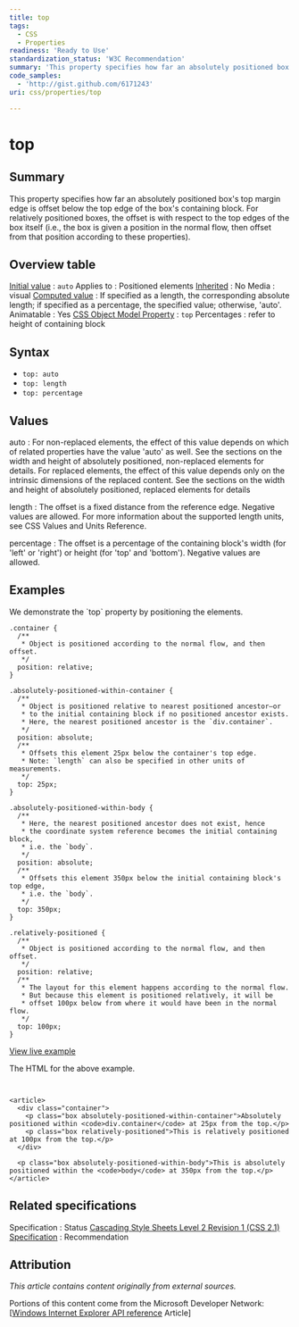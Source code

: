 ```yaml
---
title: top
tags:
  - CSS
  - Properties
readiness: 'Ready to Use'
standardization_status: 'W3C Recommendation'
summary: 'This property specifies how far an absolutely positioned box''s top margin edge is offset below the top edge of the box''s containing block. For relatively positioned boxes, the offset is with respect to the top edges of the box itself (i.e., the box is given a position in the normal flow, then offset from that position according to these properties).'
code_samples:
  - 'http://gist.github.com/6171243'
uri: css/properties/top

---
```

# top

## Summary

This property specifies how far an absolutely positioned box's top margin edge is offset below the top edge of the box's containing block. For relatively positioned boxes, the offset is with respect to the top edges of the box itself (i.e., the box is given a position in the normal flow, then offset from that position according to these properties).

## Overview table

[Initial value](/css/concepts/initial_value)
:   `auto`
Applies to
:   Positioned elements
[Inherited](/css/concepts/inherited)
:   No
Media
:   visual
[Computed value](/css/concepts/computed_value)
:   If specified as a length, the corresponding absolute length; if specified as a percentage, the specified value; otherwise, 'auto'.
Animatable
:   Yes
[CSS Object Model Property](/css/concepts/cssom)
:   `top`
Percentages
:   refer to height of containing block

## Syntax

-   `top: auto`
-   `top: length`
-   `top: percentage`

## Values

auto
:   For non-replaced elements, the effect of this value depends on which of related properties have the value 'auto' as well. See the sections on the width and height of absolutely positioned, non-replaced elements for details. For replaced elements, the effect of this value depends only on the intrinsic dimensions of the replaced content. See the sections on the width and height of absolutely positioned, replaced elements for details

length
:   The offset is a fixed distance from the reference edge. Negative values are allowed. For more information about the supported length units, see CSS Values and Units Reference.

percentage
:   The offset is a percentage of the containing block's width (for 'left' or 'right') or height (for 'top' and 'bottom'). Negative values are allowed.

## Examples

We demonstrate the \`top\` property by positioning the elements.

``` {.css}
.container {
  /**
   * Object is positioned according to the normal flow, and then offset.
   */
  position: relative;
}

.absolutely-positioned-within-container {
  /**
   * Object is positioned relative to nearest positioned ancestor—or
   * to the initial containing block if no positioned ancestor exists.
   * Here, the nearest positioned ancestor is the `div.container`.
   */
  position: absolute;
  /**
   * Offsets this element 25px below the container's top edge.
   * Note: `length` can also be specified in other units of measurements.
   */
  top: 25px;
}

.absolutely-positioned-within-body {
  /**
   * Here, the nearest positioned ancestor does not exist, hence
   * the coordinate system reference becomes the initial containing block,
   * i.e. the `body`.
   */
  position: absolute;
  /**
   * Offsets this element 350px below the initial containing block's top edge,
   * i.e. the `body`.
   */
  top: 350px;
}

.relatively-positioned {
  /**
   * Object is positioned according to the normal flow, and then offset.
   */
  position: relative;
  /**
   * The layout for this element happens according to the normal flow.
   * But because this element is positioned relatively, it will be
   * offset 100px below from where it would have been in the normal flow.
   */
  top: 100px;
}
```

[View live example](http://code.webplatform.org/gist/6171243)

The HTML for the above example.

``` {.html}


<article>
  <div class="container">
    <p class="box absolutely-positioned-within-container">Absolutely positioned within <code>div.container</code> at 25px from the top.</p>
    <p class="box relatively-positioned">This is relatively positioned at 100px from the top.</p>
  </div>

  <p class="box absolutely-positioned-within-body">This is absolutely positioned within the <code>body</code> at 350px from the top.</p>
</article>
```

</pre>

## Related specifications

Specification
:   Status
[Cascading Style Sheets Level 2 Revision 1 (CSS 2.1) Specification](http://www.w3.org/TR/2007/CR-CSS21-20070719/visuren.html#position-props)
:   Recommendation

## Attribution

*This article contains content originally from external sources.*

Portions of this content come from the Microsoft Developer Network: [[Windows Internet Explorer API reference](http://msdn.microsoft.com/en-us/library/ie/hh828809%28v=vs.85%29.aspx) Article]

